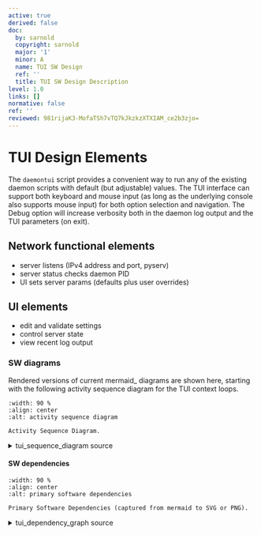 ```yaml
---
active: true
derived: false
doc:
  by: sarnold
  copyright: sarnold
  major: '1'
  minor: A
  name: TUI SW Design
  ref: ''
  title: TUI SW Design Description
level: 1.0
links: []
normative: false
ref: ''
reviewed: 981rijaK3-MofaTSh7vTQ7kJkzkzXTXIAM_ce2b3zjo=
---
```


# TUI Design Elements

The `daemontui` script provides a convenient way to run any of the
existing daemon scripts with default (but adjustable) values. The TUI
interface can support both keyboard and mouse input (as long as the
underlying console also supports mouse input) for both option selection
and navigation. The Debug option will increase verbosity both in the
daemon log output and the TUI parameters (on exit).

## Network functional elements

- server listens (IPv4 address and port, pyserv)
- server status checks daemon PID
- UI sets server params (defaults plus user overrides)

## UI elements

- edit and validate settings
- control server state
- view recent log output

### SW diagrams

Rendered versions of current mermaid_ diagrams are shown here, starting
with the following activity sequence diagram for the TUI context
loops.

```{figure} assets/tui_sequence_diagram.svg
:width: 90 %
:align: center
:alt: activity sequence diagram

Activity Sequence Diagram.
```

<details>
  <summary>tui_sequence_diagram source</summary>
  User activity sequence diagram showing 2 primary Screen contexts.

```mermaid
sequenceDiagram
    participant Select
    participant InitState
    participant Operate
    Select->>Select: confirm settings
    Select->>InitState: Next: setup state variables
    InitState->>Operate: initialize log display
    Operate->>Operate: run server
    Operate->>Operate: view logs
    Operate->>InitState: Back: init defaults
    InitState->>Select: Update selections
```
</details>

#### SW dependencies

```{figure} assets/tui_dependency_graph.svg
:width: 90 %
:align: center
:alt: primary software dependencies

Primary Software Dependencies (captured from mermaid to SVG or PNG).
```


<details>
  <summary>tui_dependency_graph source</summary>
  Maintenance UI dependency graph showing primary software units.

```mermaid
graph TB
  subgraph id1[Static Dependencies]
    subgraph id2[Packages]
      A(daemontui)
      B(picotui)
      C(pygtail)
      D(pyserv)
    end
    A --> B & C & D
  end
```
</details>